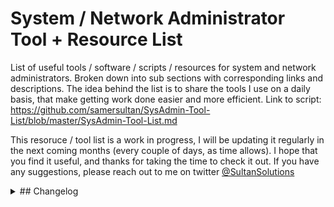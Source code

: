 # System / Network Administrator Tool + Resource List
List of useful tools / software / scripts / resources for system and network administrators. Broken down into sub sections with corresponding links and descriptions. The idea behind the list is to share the tools I use on a daily basis, that make getting work done easier and more efficient. Link to script: https://github.com/samersultan/SysAdmin-Tool-List/blob/master/SysAdmin-Tool-List.md


This resoruce / tool list is a work in progress, I will be updating it regularly in the next coming months (every couple of days, as time allows). I hope that you find it useful, and thanks for taking the time to check it out. If you have any suggestions, please reach out to me on twitter <a href="https://twitter.com/sultansolutions">@SultanSolutions</a>

<details><summary> ## Changelog </summary>
<p>

**03 / 27 / 2019** 

* ESXI hypervisor free edition added to VMWARE
* veeam back up for virtual machines (free edition) added to VMWARE 

----

**03 / 19 / 2019** 

* o365 MFA PowerShell scripts
* Added WireShark to network tools
* PDQ Deploy added to Windows Administration 

----

**03 / 06 / 2019**

* RSAT Tools Added to windows admin tools
* PowerShell Script Browser added
* PowerShell Script Analyzer added 

----

**03 / 05 / 2019**

* NirSoft admin tool directory added to windows admin tools
* o365 Admin Center tool added to windows admin tools
* Guru3D Display Driver Uninstall Tool added to hardware 

----

**03 / 04 / 2019**

* PowerShell o365 script collection added
* CJWDEV Library Tools 

----

**03 / 01 / 2019** 

* Docker added to self hosted
* AMPPS added to self hosted

----

**02 / 28 / 2019**

* Added Self Hosted Section
* Added BooKStack to Self Hosted Tools 

----

**02 / 26 / 2019**

* Dicio PowerShell tool added to networking tools
* odrive multi cloud client sync tool 
* Rearranged networking tools

----

**02 / 21 / 2019** 

* TCPView network tool added

---

**02 / 19 / 2019** 

* WinSSHTerm added to Windows tools
* User cleanup script added to PowerShell

----

**02 / 17 / 2019**

* Add dexpot virtual desktop tool

----

**02 / 15 / 2019** 

* Added Networking Tools 
* Cleaned up layout


</p>
</details>

